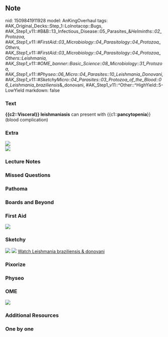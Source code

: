 ## Note
nid: 1509841911928
model: AnKingOverhaul
tags: #AK_Original_Decks::Step_1::Lolnotacop::Bugs, #AK_Step1_v11::#B&B::13_Infectious_Disease::05_Parasites_&_Helminths::02_Protozoa, #AK_Step1_v11::#FirstAid::03_Microbiology::04_Parasitology::04_Protozoa_Others, #AK_Step1_v11::#FirstAid::03_Microbiology::04_Parasitology::04_Protozoa_Others::Leishmania, #AK_Step1_v11::#OME_banner::Basic_Science::08_Microbiology::31_Protozoa, #AK_Step1_v11::#Physeo::06_Micro::04_Parasites::10_Leishmania_Donovani, #AK_Step1_v11::#SketchyMicro::04_Parasites::03_Protozoa_of_the_Blood::06_Leishmania_braziliensis_&_donovani, #AK_Step1_v11::^Other::^HighYield::5-LowYield
markdown: false

### Text
<b>{{c2::Visceral}} leishmaniasis</b> can present with
{{c1::<b>pancytopenia</b>}} (blood complication)

### Extra
<img src="paste-59700045414876.jpg">
<div><img src="paste-59820304498943.jpg"></div>

### Lecture Notes


### Missed Questions


### Pathoma


### Boards and Beyond


### First Aid
<img src="tmpqcq1r1jm.png">

### Sketchy
<img src="paste-432756609777667.jpg"> <img src=
"paste-b54473e1f3a16c96f0c2f081847ec2eef7d0d782.png"> <a href=
"https://dashboard.sketchy.com/study/medical/courses/medical-microbiology/units/medical-microbiology-parasites/videos/medical-microbiology-parasites-protozoa-of-the-blood-leishmania-braziliensis-and-donovani?utm_source=anki&utm_medium=partnership&utm_campaign=february_update&utm_content=medical">
Watch Leishmania braziliensis & donovani</a>

### Pixorize


### Physeo


### OME
<div class="ome-widget">
  <a href=
  "https://onlinemeded.org/spa/microbiology/protozoa/acquire?ref=anki">
  <img src="_OME_AnkiFlashcards_Lesson_3.png"></a>
</div>

### Additional Resources


### One by one

